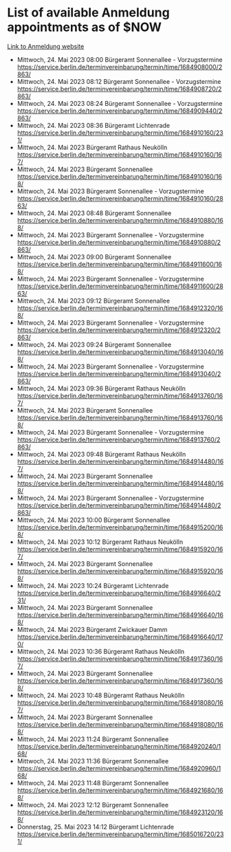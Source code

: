 # List of available Anmeldung appointments as of $NOW
[Link to Anmeldung website](https://service.berlin.de/terminvereinbarung/termin/tag.php?termin=1&anliegen[]=120686&dienstleisterlist=122210,122217,327316,122219,327312,122227,327314,122231,327346,122243,327348,122254,122252,329742,122260,329745,122262,329748,122271,327278,122273,327274,122277,327276,330436,122280,327294,122282,327290,122284,327292,122291,327270,122285,327266,122286,327264,122296,327268,150230,329760,122297,327286,122294,327284,122312,329763,122314,329775,122304,327330,122311,327334,122309,327332,317869,122281,327352,122279,329772,122283,122276,327324,122274,327326,122267,329766,122246,327318,122251,327320,122257,327322,122208,327298,122226,327300&herkunft=http%3A%2F%2Fservice.berlin.de%2Fdienstleistung%2F120686%2F)
- Mittwoch, 24. Mai 2023 08:00 Bürgeramt Sonnenallee - Vorzugstermine https://service.berlin.de/terminvereinbarung/termin/time/1684908000/2863/
- Mittwoch, 24. Mai 2023 08:12 Bürgeramt Sonnenallee - Vorzugstermine https://service.berlin.de/terminvereinbarung/termin/time/1684908720/2863/
- Mittwoch, 24. Mai 2023 08:24 Bürgeramt Sonnenallee - Vorzugstermine https://service.berlin.de/terminvereinbarung/termin/time/1684909440/2863/
- Mittwoch, 24. Mai 2023 08:36 Bürgeramt Lichtenrade https://service.berlin.de/terminvereinbarung/termin/time/1684910160/231/
- Mittwoch, 24. Mai 2023  Bürgeramt Rathaus Neukölln https://service.berlin.de/terminvereinbarung/termin/time/1684910160/167/
- Mittwoch, 24. Mai 2023  Bürgeramt Sonnenallee https://service.berlin.de/terminvereinbarung/termin/time/1684910160/168/
- Mittwoch, 24. Mai 2023  Bürgeramt Sonnenallee - Vorzugstermine https://service.berlin.de/terminvereinbarung/termin/time/1684910160/2863/
- Mittwoch, 24. Mai 2023 08:48 Bürgeramt Sonnenallee https://service.berlin.de/terminvereinbarung/termin/time/1684910880/168/
- Mittwoch, 24. Mai 2023  Bürgeramt Sonnenallee - Vorzugstermine https://service.berlin.de/terminvereinbarung/termin/time/1684910880/2863/
- Mittwoch, 24. Mai 2023 09:00 Bürgeramt Sonnenallee https://service.berlin.de/terminvereinbarung/termin/time/1684911600/168/
- Mittwoch, 24. Mai 2023  Bürgeramt Sonnenallee - Vorzugstermine https://service.berlin.de/terminvereinbarung/termin/time/1684911600/2863/
- Mittwoch, 24. Mai 2023 09:12 Bürgeramt Sonnenallee https://service.berlin.de/terminvereinbarung/termin/time/1684912320/168/
- Mittwoch, 24. Mai 2023  Bürgeramt Sonnenallee - Vorzugstermine https://service.berlin.de/terminvereinbarung/termin/time/1684912320/2863/
- Mittwoch, 24. Mai 2023 09:24 Bürgeramt Sonnenallee https://service.berlin.de/terminvereinbarung/termin/time/1684913040/168/
- Mittwoch, 24. Mai 2023  Bürgeramt Sonnenallee - Vorzugstermine https://service.berlin.de/terminvereinbarung/termin/time/1684913040/2863/
- Mittwoch, 24. Mai 2023 09:36 Bürgeramt Rathaus Neukölln https://service.berlin.de/terminvereinbarung/termin/time/1684913760/167/
- Mittwoch, 24. Mai 2023  Bürgeramt Sonnenallee https://service.berlin.de/terminvereinbarung/termin/time/1684913760/168/
- Mittwoch, 24. Mai 2023  Bürgeramt Sonnenallee - Vorzugstermine https://service.berlin.de/terminvereinbarung/termin/time/1684913760/2863/
- Mittwoch, 24. Mai 2023 09:48 Bürgeramt Rathaus Neukölln https://service.berlin.de/terminvereinbarung/termin/time/1684914480/167/
- Mittwoch, 24. Mai 2023  Bürgeramt Sonnenallee https://service.berlin.de/terminvereinbarung/termin/time/1684914480/168/
- Mittwoch, 24. Mai 2023  Bürgeramt Sonnenallee - Vorzugstermine https://service.berlin.de/terminvereinbarung/termin/time/1684914480/2863/
- Mittwoch, 24. Mai 2023 10:00 Bürgeramt Sonnenallee https://service.berlin.de/terminvereinbarung/termin/time/1684915200/168/
- Mittwoch, 24. Mai 2023 10:12 Bürgeramt Rathaus Neukölln https://service.berlin.de/terminvereinbarung/termin/time/1684915920/167/
- Mittwoch, 24. Mai 2023  Bürgeramt Sonnenallee https://service.berlin.de/terminvereinbarung/termin/time/1684915920/168/
- Mittwoch, 24. Mai 2023 10:24 Bürgeramt Lichtenrade https://service.berlin.de/terminvereinbarung/termin/time/1684916640/231/
- Mittwoch, 24. Mai 2023  Bürgeramt Sonnenallee https://service.berlin.de/terminvereinbarung/termin/time/1684916640/168/
- Mittwoch, 24. Mai 2023  Bürgeramt Zwickauer Damm https://service.berlin.de/terminvereinbarung/termin/time/1684916640/170/
- Mittwoch, 24. Mai 2023 10:36 Bürgeramt Rathaus Neukölln https://service.berlin.de/terminvereinbarung/termin/time/1684917360/167/
- Mittwoch, 24. Mai 2023  Bürgeramt Sonnenallee https://service.berlin.de/terminvereinbarung/termin/time/1684917360/168/
- Mittwoch, 24. Mai 2023 10:48 Bürgeramt Rathaus Neukölln https://service.berlin.de/terminvereinbarung/termin/time/1684918080/167/
- Mittwoch, 24. Mai 2023  Bürgeramt Sonnenallee https://service.berlin.de/terminvereinbarung/termin/time/1684918080/168/
- Mittwoch, 24. Mai 2023 11:24 Bürgeramt Sonnenallee https://service.berlin.de/terminvereinbarung/termin/time/1684920240/168/
- Mittwoch, 24. Mai 2023 11:36 Bürgeramt Sonnenallee https://service.berlin.de/terminvereinbarung/termin/time/1684920960/168/
- Mittwoch, 24. Mai 2023 11:48 Bürgeramt Sonnenallee https://service.berlin.de/terminvereinbarung/termin/time/1684921680/168/
- Mittwoch, 24. Mai 2023 12:12 Bürgeramt Sonnenallee https://service.berlin.de/terminvereinbarung/termin/time/1684923120/168/
- Donnerstag, 25. Mai 2023 14:12 Bürgeramt Lichtenrade https://service.berlin.de/terminvereinbarung/termin/time/1685016720/231/
